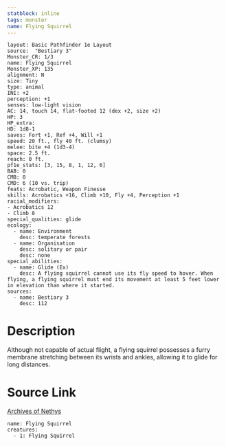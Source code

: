 ```yaml
---
statblock: inline
tags: monster
name: Flying Squirrel
---
```

```statblock
layout: Basic Pathfinder 1e Layout
source:  "Bestiary 3"
Monster_CR: 1/3
name: Flying Squirrel
Monster_XP: 135
alignment: N
size: Tiny
type: animal
INI: +2
perception: +1
senses: low-light vision
AC: 14, touch 14, flat-footed 12 (dex +2, size +2)
HP: 3
HP_extra: 
HD: 1d8-1
saves: Fort +1, Ref +4, Will +1
speed: 20 ft., fly 40 ft. (clumsy)
melee: bite +4 (1d3-4)
space: 2.5 ft.
reach: 0 ft.
pf1e_stats: [3, 15, 8, 1, 12, 6]
BAB: 0
CMB: 0
CMD: 6 (10 vs. trip)
feats: Acrobatic, Weapon Finesse
skills: Acrobatics +16, Climb +10, Fly +4, Perception +1
racial_modifiers:
- Acrobatics 12
- Climb 8
special_qualities: glide
ecology:
  - name: Environment
    desc: temperate forests
  - name: Organisation
    desc: solitary or pair
    desc: none
special_abilities:
  - name: Glide (Ex)
    desc: A flying squirrel cannot use its fly speed to hover. When flying, a flying squirrel must end its movement at least 5 feet lower in elevation than where it started.
sources:
  - name: Bestiary 3
    desc: 112
```
# Description
Although not capable of actual flight, a flying squirrel possesses a furry membrane stretching between its wrists and ankles, allowing it to glide for long distances.
# Source Link
[Archives of Nethys](https://aonprd.com/MonsterDisplay.aspx?ItemName=Flying%20Squirrel)
```encounter-table
name: Flying Squirrel
creatures:
  - 1: Flying Squirrel
```
